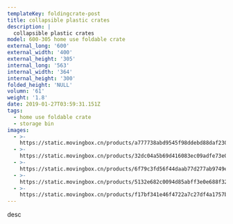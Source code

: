 ```yaml
---
templateKey: foldingcrate-post
title: collapsible plastic crates
description: |
  collapsible plastic crates
model: 600-305 home use foldable crate
external_long: '600'
external_width: '400'
external_height: '305'
internal_long: '563'
internal_width: '364'
internal_height: '300'
folded_height: 'NULL'
volumn: '61'
weight: '1.8'
date: 2019-01-27T03:59:31.151Z
tags:
  - home use foldable crate
  - storage bin
images:
  - >-
    https://static.movingbox.cn/products/a777738abd9545f98ddebd88daf2303d.jpg
  - >-
    https://static.movingbox.cn/products/32dc04a5b69d416083ec09adfe73e044.jpg
  - >-
    https://static.movingbox.cn/products/6f79c3fd56f44daab77d277ab9749ee0.jpg
  - >-
    https://static.movingbox.cn/products/5132e682c0094d85abff3e0e688f3253.png
  - >-
    https://static.movingbox.cn/products/f17bf341e46f4722a7c27df4a1757b98.png
---
```

desc
